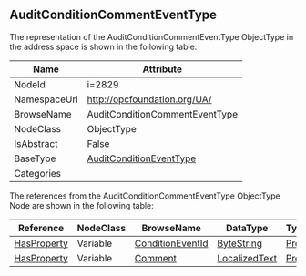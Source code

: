 <!-- objecttype -->
## AuditConditionCommentEventType
  
<!-- end of text -->
The representation of the AuditConditionCommentEventType ObjectType in the address space is shown in the following table:  

|Name|Attribute|
|---|---|
|NodeId|i=2829|
|NamespaceUri|http://opcfoundation.org/UA/|
|BrowseName|AuditConditionCommentEventType|
|NodeClass|ObjectType|
|IsAbstract|False|
|BaseType|[AuditConditionEventType](../../ObjectTypes/AuditConditionEventType/readme.md)|
|Categories||

The references from the AuditConditionCommentEventType ObjectType Node are shown in the following table:  

|Reference|NodeClass|BrowseName|DataType|TypeDefinition|ModellingRule|
|---|---|---|---|---|---|
|[HasProperty](../../ReferenceTypes/HasProperty/readme.md)|Variable|[ConditionEventId](#ConditionEventId)|[ByteString](../../DataTypes/ByteString/readme.md)|[PropertyType](../../VariableTypes/PropertyType/readme.md)|[Mandatory](../../Objects/Mandatory/readme.md)|
|[HasProperty](../../ReferenceTypes/HasProperty/readme.md)|Variable|[Comment](#Comment)|[LocalizedText](../../DataTypes/LocalizedText/readme.md)|[PropertyType](../../VariableTypes/PropertyType/readme.md)|[Mandatory](../../Objects/Mandatory/readme.md)|


